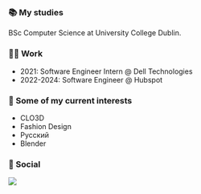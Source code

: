 ### 📚 My studies
BSc Computer Science at University College Dublin.

### 👩‍💻 Work
- 2021: Software Engineer Intern @ Dell Technologies
- 2022-2024: Software Engineer @ Hubspot
                                                                                                      
### 🌱 Some of my current interests
* CLO3D
* Fashion Design
* Русский
* Blender

### 📱 Social
[<img src="https://img.shields.io/badge/linkedin-%230077B5.svg?&style=for-the-badge&logo=linkedin&logoColor=white" />](https://www.linkedin.com/in/andra-antal-berbecaru/)
